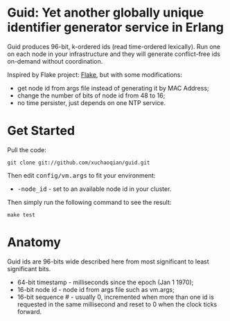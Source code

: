 # Guid: Yet another globally unique identifier generator service in Erlang


Guid produces 96-bit, k-ordered ids (read time-ordered lexically). Run one on each node in your infrastructure and they will generate conflict-free ids on-demand without coordination.

Inspired by Flake project: [Flake](https://github.com/boundary/flake), but with some modifications:
* get node id from args file instead of generating it by MAC Address;
* change the number of bits of node id from 48 to 16;
* no time persister, just depends on one NTP service.

# Get Started
Pull the code:

	git clone git://github.com/xuchaoqian/guid.git
	
Then edit <tt>config/vm.args</tt> to fit your environment:

* <tt>-node_id</tt> - set to an available node id in your cluster.

Then simply run the following command to see the result:

	make test

# Anatomy

Guid ids are 96-bits wide described here from most significant to least significant bits.

* 64-bit timestamp - milliseconds since the epoch (Jan 1 1970);
* 16-bit node id - node id from args file such as vm.args;
* 16-bit sequence # - usually 0, incremented when more than one id is requested in the same millisecond and reset to 0 when the clock ticks forward.
